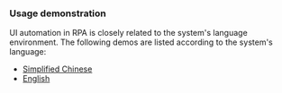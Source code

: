 ### Usage demonstration

UI automation in RPA is closely related to the system's language environment. The following demos are listed according to the system's language:
- [Simplified Chinese](../../tree/master/demo/zh_CN)
- [English](../../tree/master/demo/en)